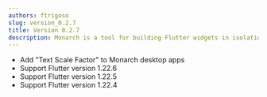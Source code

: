 ```yaml
---
authors: ftrigoso
slug: version_0.2.7
title: Version 0.2.7
description: Monarch is a tool for building Flutter widgets in isolation. It makes it easy to build, test and debug complex UIs.
---
```


- Add "Text Scale Factor" to Monarch desktop apps
- Support Flutter version 1.22.6
- Support Flutter version 1.22.5
- Support Flutter version 1.22.4
